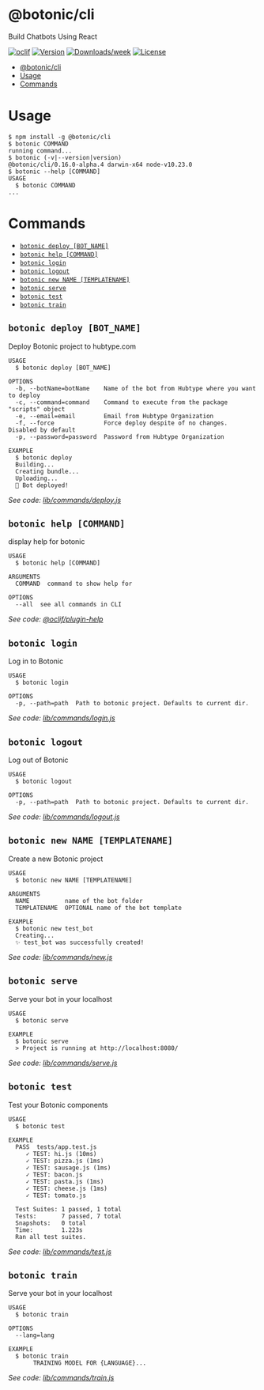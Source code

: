 # @botonic/cli

Build Chatbots Using React

[![oclif](https://img.shields.io/badge/cli-oclif-brightgreen.svg)](https://oclif.io)
[![Version](https://img.shields.io/npm/v/@botonic/cli.svg)](https://npmjs.org/package/@botonic/cli)
[![Downloads/week](https://img.shields.io/npm/dw/@botonic/cli.svg)](https://npmjs.org/package/@botonic/cli)
[![License](https://img.shields.io/npm/l/@botonic/cli.svg)](https://github.com/hubtype/botonic/blob/master/package.json)

<!-- toc -->
* [@botonic/cli](#botoniccli)
* [Usage](#usage)
* [Commands](#commands)
<!-- tocstop -->

# Usage

<!-- usage -->
```sh-session
$ npm install -g @botonic/cli
$ botonic COMMAND
running command...
$ botonic (-v|--version|version)
@botonic/cli/0.16.0-alpha.4 darwin-x64 node-v10.23.0
$ botonic --help [COMMAND]
USAGE
  $ botonic COMMAND
...
```
<!-- usagestop -->

# Commands

<!-- commands -->
* [`botonic deploy [BOT_NAME]`](#botonic-deploy-bot_name)
* [`botonic help [COMMAND]`](#botonic-help-command)
* [`botonic login`](#botonic-login)
* [`botonic logout`](#botonic-logout)
* [`botonic new NAME [TEMPLATENAME]`](#botonic-new-name-templatename)
* [`botonic serve`](#botonic-serve)
* [`botonic test`](#botonic-test)
* [`botonic train`](#botonic-train)

## `botonic deploy [BOT_NAME]`

Deploy Botonic project to hubtype.com

```
USAGE
  $ botonic deploy [BOT_NAME]

OPTIONS
  -b, --botName=botName    Name of the bot from Hubtype where you want to deploy
  -c, --command=command    Command to execute from the package "scripts" object
  -e, --email=email        Email from Hubtype Organization
  -f, --force              Force deploy despite of no changes. Disabled by default
  -p, --password=password  Password from Hubtype Organization

EXAMPLE
  $ botonic deploy
  Building...
  Creating bundle...
  Uploading...
  🚀 Bot deployed!
```

_See code: [lib/commands/deploy.js](https://github.com/hubtype/botonic/blob/v0.16.0-alpha.4/lib/commands/deploy.js)_

## `botonic help [COMMAND]`

display help for botonic

```
USAGE
  $ botonic help [COMMAND]

ARGUMENTS
  COMMAND  command to show help for

OPTIONS
  --all  see all commands in CLI
```

_See code: [@oclif/plugin-help](https://github.com/oclif/plugin-help/blob/v3.2.0/src/commands/help.ts)_

## `botonic login`

Log in to Botonic

```
USAGE
  $ botonic login

OPTIONS
  -p, --path=path  Path to botonic project. Defaults to current dir.
```

_See code: [lib/commands/login.js](https://github.com/hubtype/botonic/blob/v0.16.0-alpha.4/lib/commands/login.js)_

## `botonic logout`

Log out of Botonic

```
USAGE
  $ botonic logout

OPTIONS
  -p, --path=path  Path to botonic project. Defaults to current dir.
```

_See code: [lib/commands/logout.js](https://github.com/hubtype/botonic/blob/v0.16.0-alpha.4/lib/commands/logout.js)_

## `botonic new NAME [TEMPLATENAME]`

Create a new Botonic project

```
USAGE
  $ botonic new NAME [TEMPLATENAME]

ARGUMENTS
  NAME          name of the bot folder
  TEMPLATENAME  OPTIONAL name of the bot template

EXAMPLE
  $ botonic new test_bot
  Creating...
  ✨ test_bot was successfully created!
```

_See code: [lib/commands/new.js](https://github.com/hubtype/botonic/blob/v0.16.0-alpha.4/lib/commands/new.js)_

## `botonic serve`

Serve your bot in your localhost

```
USAGE
  $ botonic serve

EXAMPLE
  $ botonic serve
  > Project is running at http://localhost:8080/
```

_See code: [lib/commands/serve.js](https://github.com/hubtype/botonic/blob/v0.16.0-alpha.4/lib/commands/serve.js)_

## `botonic test`

Test your Botonic components

```
USAGE
  $ botonic test

EXAMPLE
  PASS  tests/app.test.js
     ✓ TEST: hi.js (10ms)
     ✓ TEST: pizza.js (1ms)
     ✓ TEST: sausage.js (1ms)
     ✓ TEST: bacon.js
     ✓ TEST: pasta.js (1ms)
     ✓ TEST: cheese.js (1ms)
     ✓ TEST: tomato.js

  Test Suites: 1 passed, 1 total
  Tests:       7 passed, 7 total
  Snapshots:   0 total
  Time:        1.223s
  Ran all test suites.
```

_See code: [lib/commands/test.js](https://github.com/hubtype/botonic/blob/v0.16.0-alpha.4/lib/commands/test.js)_

## `botonic train`

Serve your bot in your localhost

```
USAGE
  $ botonic train

OPTIONS
  --lang=lang

EXAMPLE
  $ botonic train
       TRAINING MODEL FOR {LANGUAGE}...
```

_See code: [lib/commands/train.js](https://github.com/hubtype/botonic/blob/v0.16.0-alpha.4/lib/commands/train.js)_
<!-- commandsstop -->
